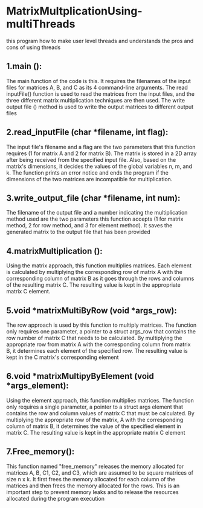 # MatrixMultplicationUsing-multiThreads
this program how to make user level threads and understands the pros and cons of using threads  
## 1.main ():
The main function of the code is this. It requires the filenames of the input files for matrices A, B, and 
C as its 4 command-line arguments. The read inputFile() function is used to read the matrices from the input 
files, and the three different matrix multiplication techniques are then used. The write output file () method is 
used to write the output matrices to different output files

## 2.read_inputFile (char *filename, int flag):
The input file's filename and a flag are the two parameters that this function requires (1 for matrix A and 2 for matrix B). The matrix is stored in a 2D array after being received from the specified input file. Also, based on the matrix's dimensions, it decides the values of the global variables n, m, and k. The function prints an error notice and ends the program if the dimensions of the two matrices are incompatible for multiplication.

##  3.write_output_file (char *filename, int num):
The filename of the output file and a number indicating the multiplication method used are the two parameters this function accepts (1 for matrix method, 2 for row method, and 3 for element method). It saves the generated matrix to the output file that has been provided

## 4.matrixMultiplication ():
Using the matrix approach, this function multiplies matrices. Each element is calculated by multiplying the corresponding row of matrix A with the corresponding column of matrix B as it goes through the rows and columns of the resulting matrix C. The resulting value is kept in the appropriate matrix C element.

## 5.void *matrixMultiByRow (void *args_row): 
The row approach is used by this function to multiply matrices. The function only requires one parameter, a pointer to a struct args_row that contains the row number of matrix C that needs to be calculated. By multiplying the appropriate row from matrix A with the corresponding column from matrix B, it determines each element of the specified row. The resulting value is kept in the C matrix's corresponding element

## 6.void *matrixMultipyByElement (void *args_element): 
Using the element approach, this function multiplies matrices. The function only requires a single parameter, a pointer to a struct args element that contains the row and column values of matrix C that must be calculated. By multiplying the appropriate row of the matrix, A with the corresponding column of matrix B, it determines the value of the specified element in matrix C. The resulting value is kept in the appropriate matrix C element

## 7.Free_memory():
This function named "free_memory" releases the memory allocated for matrices A, B, C1, C2, and C3, which are assumed to be square matrices of size n x k. It first frees the memory allocated for each column of the matrices and then frees the memory allocated for the rows. This is an important step to prevent memory leaks and to release the resources allocated during the program execution
